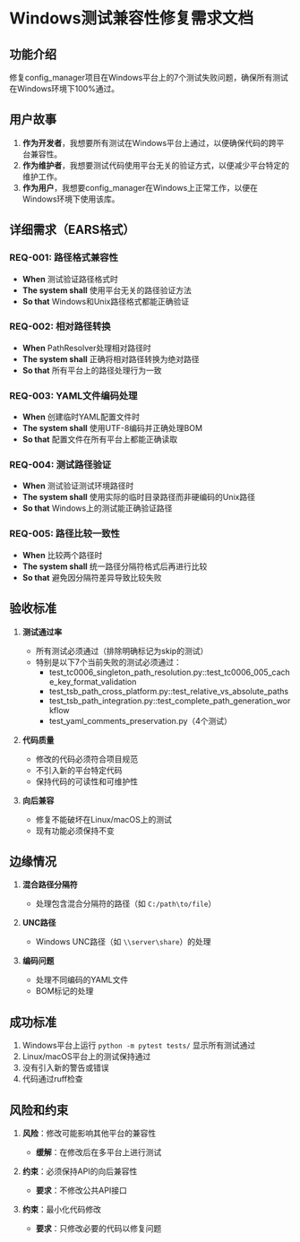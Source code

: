 # Windows测试兼容性修复需求文档

## 功能介绍

修复config_manager项目在Windows平台上的7个测试失败问题，确保所有测试在Windows环境下100%通过。

## 用户故事

1. **作为开发者**，我想要所有测试在Windows平台上通过，以便确保代码的跨平台兼容性。
2. **作为维护者**，我想要测试代码使用平台无关的验证方式，以便减少平台特定的维护工作。
3. **作为用户**，我想要config_manager在Windows上正常工作，以便在Windows环境下使用该库。

## 详细需求（EARS格式）

### REQ-001: 路径格式兼容性
- **When** 测试验证路径格式时
- **The system shall** 使用平台无关的路径验证方法
- **So that** Windows和Unix路径格式都能正确验证

### REQ-002: 相对路径转换
- **When** PathResolver处理相对路径时
- **The system shall** 正确将相对路径转换为绝对路径
- **So that** 所有平台上的路径处理行为一致

### REQ-003: YAML文件编码处理
- **When** 创建临时YAML配置文件时
- **The system shall** 使用UTF-8编码并正确处理BOM
- **So that** 配置文件在所有平台上都能正确读取

### REQ-004: 测试路径验证
- **When** 测试验证测试环境路径时
- **The system shall** 使用实际的临时目录路径而非硬编码的Unix路径
- **So that** Windows上的测试能正确验证路径

### REQ-005: 路径比较一致性
- **When** 比较两个路径时
- **The system shall** 统一路径分隔符格式后再进行比较
- **So that** 避免因分隔符差异导致比较失败

## 验收标准

1. **测试通过率**
   - 所有测试必须通过（排除明确标记为skip的测试）
   - 特别是以下7个当前失败的测试必须通过：
     - test_tc0006_singleton_path_resolution.py::test_tc0006_005_cache_key_format_validation
     - test_tsb_path_cross_platform.py::test_relative_vs_absolute_paths
     - test_tsb_path_integration.py::test_complete_path_generation_workflow
     - test_yaml_comments_preservation.py（4个测试）

2. **代码质量**
   - 修改的代码必须符合项目规范
   - 不引入新的平台特定代码
   - 保持代码的可读性和可维护性

3. **向后兼容**
   - 修复不能破坏在Linux/macOS上的测试
   - 现有功能必须保持不变

## 边缘情况

1. **混合路径分隔符**
   - 处理包含混合分隔符的路径（如 `C:/path\to/file`）
   
2. **UNC路径**
   - Windows UNC路径（如 `\\server\share`）的处理

3. **编码问题**
   - 处理不同编码的YAML文件
   - BOM标记的处理

## 成功标准

1. Windows平台上运行 `python -m pytest tests/` 显示所有测试通过
2. Linux/macOS平台上的测试保持通过
3. 没有引入新的警告或错误
4. 代码通过ruff检查

## 风险和约束

1. **风险**：修改可能影响其他平台的兼容性
   - **缓解**：在修改后在多平台上进行测试

2. **约束**：必须保持API的向后兼容性
   - **要求**：不修改公共API接口

3. **约束**：最小化代码修改
   - **要求**：只修改必要的代码以修复问题